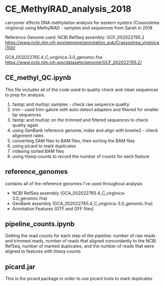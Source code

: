 # CE_MethylRAD_analysis_2018
carryover effects DNA methylation analysis for eastern oysters (Crassostrea virginica) using MethylRAD - samples and sequences from Sarah in 2018

Reference Genome used: 
NCBI RefSeq assembly: GCF_002022765.2 https://www.ncbi.nlm.nih.gov/genome/annotation_euk/Crassostrea_virginica/100/

GCA_002022765.4_C_virginica-3.0_genomic.fna https://www.ncbi.nlm.nih.gov/datasets/genome/GCF_002022765.2/

## CE_methyl_QC.ipynb
This file includes all of the code used to quality check and clean sequences to prep for analysis. 
1. fastqc and multiqc samples - check raw sequence quality
2. trim - used trim-galore with auto-detect adapters and filtered for smaller bp sequences
3. fastqc and multiqc on the trimmed and filtered sequences to check quality again
4. using GenBank reference genome, index and align with bowtie2 - check alignment rates
5. converting SAM files to BAM files, then sorting the BAM files
6. using picard to mark duplicates
7. indexing sorted BAM files
8. using htseq-counts to record the number of counts for each feature

## reference_genomes
contains all of the reference genomes I've used throughout analysis
- NCBI RefSeq assembly (GCA_002022765.4_C_virginica-3.0_genomic.fna)
- GenBank assembly (GCA_002022765.4_C_virginica-3.0_genomic.fna)
- Annotation Features (GTF and GFF files)

## pipeline_counts.ipynb
Getting the read counts for each step of the pipeline: number of raw reads and trimmed reads, number of reads that aligned concordantly to the NCBI RefSeq, number of marked duplicates, and the number of reads that were aligned to features with htseq-counts

## picard.jar
This is the picard package in order to use picard tools to mark duplicates




